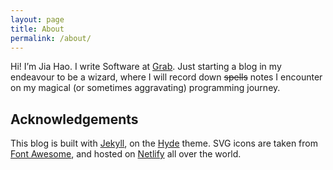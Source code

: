 ```yaml
---
layout: page
title: About
permalink: /about/
---
```


Hi! I’m Jia Hao. I write Software at [Grab](https://www.grab.com/sg/). Just starting a blog in my endeavour to be a wizard, where I will record down <del>spells</del> notes I encounter on my magical (or sometimes aggravating) programming journey.

## Acknowledgements

This blog is built with [Jekyll](https://jekyllrb.com/), on the [Hyde](https://github.com/poole/hyde) theme. SVG icons are taken from [Font Awesome](https://fontawesome.com/), and hosted on [Netlify](https://www.netlify.com/) all over the world.
